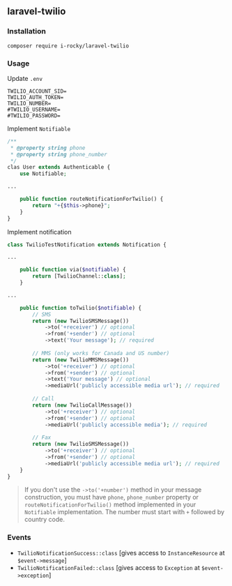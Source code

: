 ## laravel-twilio

### Installation

`composer require i-rocky/laravel-twilio`

### Usage

Update `.env`
```dotenv
TWILIO_ACCOUNT_SID=
TWILIO_AUTH_TOKEN=
TWILIO_NUMBER=
#TWILIO_USERNAME=
#TWILIO_PASSWORD=
```

Implement `Notifiable`
```php
/**
 * @property string phone
 * @property string phone_number
 */
clas User extends Authenticable {
    use Notifiable;

...

    public function routeNotificationForTwilio() {
        return "+{$this->phone}";
    }
}
```


Implement notification
```php
class TwilioTestNotification extends Notification {

...

    public function via($notifiable) {
        return [TwilioChannel::class];
    }

...

    public function toTwilio($notifiable) {
        // SMS
        return (new TwilioSMSMessage())
            ->to('+receiver') // optional
            ->from('+sender') // optional
            ->text('Your message'); // required
    
        // MMS (only works for Canada and US number)
        return (new TwilioMMSMessage())
            ->to('+receiver') // optional
            ->from('+sender') // optional
            ->text('Your message') // optional
            ->mediaUrl('publicly accessible media url'); // required
    
        // Call
        return (new TwilioCallMessage())
            ->to('+receiver') // optional
            ->from('+sender') // optional
            ->mediaUrl('publicly accessible media'); // required
    
        // Fax
        return (new TwilioSMSMessage())
            ->to('+receiver') // optional
            ->from('+sender') // optional
            ->mediaUrl('publicly accessible media url'); // required
    }
}
```

> If you don't use the `->to('+number')` method in your message construction, you must have `phone`, `phone_number` property or `routeNotificationForTwilio()` method implemented in your `Notifiable` implementation. The number must start with `+` followed by country code.

### Events
* `TwilioNotificationSuccess::class` [gives access to `InstanceResource` at `$event->message`]
* `TwilioNotificationFailed::class` [gives access to `Exception` at `$event->exception`]